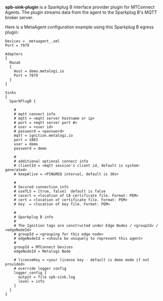 **spb-sink-plugin** is a Sparkplug B interface provider plugin for MTConnect Agents. The plugin streams data from the agent to the Sparkplug B's MQTT broker server.

Here is a MetaAgent configuration example using this Sparkplug B egress plugin:
```
Devices = _metaagent_.xml
Port = 7979

Adapters
{
  Mazak
  {
    Host = demo.metalogi.io
    Port = 7879
  }
}

Sinks
{
  SparkPlugB {

    #
    # mqtt connect info
    # mqtt = <mqtt server hostname or ip>
    # port = <mqtt server port #>
    # user = <user id>
    # password = <password>
    mqtt = ignition.metalogi.io
    port = 1883
    user = demo
    password = demo

    #
    # additional optional connect info
    # clientId = <mqtt session's client id, default is system-generated>
    # keepAlive = <PINGREQ interval, default is 30s>

    #
    # Secured connection info
    # useTLS = [true, false]  default is false
    # cacert = <location of CA certificate file. Format: PEM>
    # cert = <location of certificate file. Format: PEM>
    # key  = <location of key file. Format: PEM>

    #
    # Sparkplug B info
    #
    # The Ignition tags are constructed under Edge Nodes / <groupId> / <edgeNodeId>
    # groupId = <grouping for this edge node>
    # edgeNodeId = <shoule be uniquely to represent this agent>
    # 
    groupId = MTConnect Devices
    edgeNodeId = Metalogi Node

    # licenseKey = <your license key - default is demo mode if not provided>
    # override logger config
    logger_config {
      output = file spb-sink.log
      level = info
    }
  }
}
```

